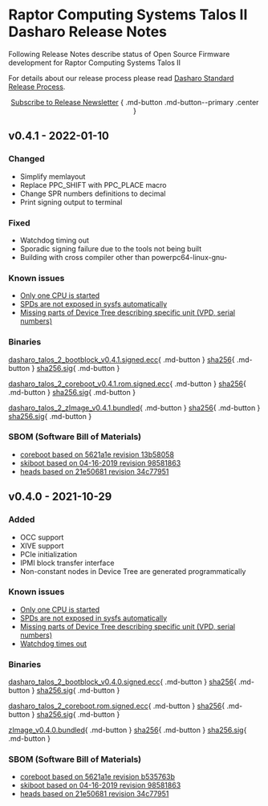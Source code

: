 # Raptor Computing Systems Talos II Dasharo Release Notes

Following Release Notes describe status of Open Source Firmware development for
Raptor Computing Systems Talos II

For details about our release process please read
[Dasharo Standard Release Process](../../dev-proc/standard-release-process.md).

<center>

[Subscribe to Release Newsletter][newsletter]
{ .md-button .md-button--primary .center }

[newsletter]: https://newsletter.3mdeb.com/subscription/w2Y2G4Rrj

</center>

## v0.4.1 - 2022-01-10

### Changed

- Simplify memlayout
- Replace PPC_SHIFT with PPC_PLACE macro
- Change SPR numbers definitions to decimal
- Print signing output to terminal

### Fixed

- Watchdog timing out
- Sporadic signing failure due to the tools not being built
- Building with cross compiler other than powerpc64-linux-gnu-

### Known issues

- [Only one CPU is started](https://github.com/Dasharo/dasharo-issues/issues/30)
- [SPDs are not exposed in sysfs automatically](https://github.com/Dasharo/dasharo-issues/issues/31)
- [Missing parts of Device Tree describing specific unit (VPD, serial numbers)](https://github.com/Dasharo/dasharo-issues/issues/32)

### Binaries

[dasharo_talos_2_bootblock_v0.4.1.signed.ecc][v0.4.1_bootblock_rom]{ .md-button }
[sha256][v0.4.1_bootblock_sha]{ .md-button }
[sha256.sig][v0.4.1_bootblock_sig]{ .md-button }

[v0.4.1_bootblock_rom]: https://3mdeb.com/open-source-firmware/Dasharo/raptor-cs_talos-2/dasharo_talos_2_bootblock_v0.4.1.signed.ecc
[v0.4.1_bootblock_sha]: https://3mdeb.com/open-source-firmware/Dasharo/raptor-cs_talos-2/dasharo_talos_2_bootblock_v0.4.1.signed.ecc.sha256
[v0.4.1_bootblock_sig]: https://3mdeb.com/open-source-firmware/Dasharo/raptor-cs_talos-2/dasharo_talos_2_bootblock_v0.4.1.signed.ecc.sha256.sig

[dasharo_talos_2_coreboot_v0.4.1.rom.signed.ecc][v0.4.1_coreboot_rom]{ .md-button }
[sha256][v0.4.1_coreboot_sha]{ .md-button }
[sha256.sig][v0.4.1_coreboot_sig]{ .md-button }

[v0.4.1_coreboot_rom]: https://3mdeb.com/open-source-firmware/Dasharo/raptor-cs_talos-2/dasharo_talos_2_coreboot_v0.4.1.rom.signed.ecc
[v0.4.1_coreboot_sha]: https://3mdeb.com/open-source-firmware/Dasharo/raptor-cs_talos-2/dasharo_talos_2_coreboot_v0.4.1.rom.signed.ecc.sha256
[v0.4.1_coreboot_sig]: https://3mdeb.com/open-source-firmware/Dasharo/raptor-cs_talos-2/dasharo_talos_2_coreboot_v0.4.1.rom.signed.ecc.sha256.sig

[dasharo_talos_2_zImage_v0.4.1.bundled][v0.4.1_bundled_rom]{ .md-button }
[sha256][v0.4.1_bundled_sha]{ .md-button }
[sha256.sig][v0.4.1_bundled_sig]{ .md-button }

[v0.4.1_bundled_rom]: https://3mdeb.com/open-source-firmware/Dasharo/raptor-cs_talos-2/dasharo_talos_2_zImage_v0.4.1.bundled
[v0.4.1_bundled_sha]: https://3mdeb.com/open-source-firmware/Dasharo/raptor-cs_talos-2/dasharo_talos_2_zImage_v0.4.1.bundled.sha256
[v0.4.1_bundled_sig]: https://3mdeb.com/open-source-firmware/Dasharo/raptor-cs_talos-2/dasharo_talos_2_zImage_v0.4.1.bundled.sha256.sig

### SBOM (Software Bill of Materials)

- [coreboot based on 5621a1e revision 13b58058](https://github.com/Dasharo/coreboot/commit/13b58058)
- [skiboot based on 04-16-2019 revision 98581863](https://git.raptorcs.com/git/talos-skiboot/tree/98581863)
- [heads based on 21e50681 revision 34c77951](https://git.raptorcs.com/git/talos-skiboot/commit/?id=9858186353f2203fe477f316964e03609d12fd1d)

## v0.4.0 - 2021-10-29

### Added

- OCC support
- XIVE support
- PCIe initialization
- IPMI block transfer interface
- Non-constant nodes in Device Tree are generated programmatically

### Known issues

- [Only one CPU is started](https://github.com/Dasharo/dasharo-issues/issues/30)
- [SPDs are not exposed in sysfs automatically](https://github.com/Dasharo/dasharo-issues/issues/31)
- [Missing parts of Device Tree describing specific unit (VPD, serial numbers)](https://github.com/Dasharo/dasharo-issues/issues/32)
- [Watchdog times out](https://github.com/Dasharo/dasharo-issues/issues/29)

### Binaries

[dasharo_talos_2_bootblock_v0.4.0.signed.ecc][v0.4.0_bootblock_rom]{ .md-button }
[sha256][v0.4.0_bootblock_sha]{ .md-button }
[sha256.sig][v0.4.0_bootblock_sig]{ .md-button }

[v0.4.0_bootblock_rom]: https://cloud.3mdeb.com/index.php/s/54MDtRgBNEmyKo6
[v0.4.0_bootblock_sha]: https://cloud.3mdeb.com/index.php/s/DwpWdgfZyD9StBW
[v0.4.0_bootblock_sig]: https://cloud.3mdeb.com/index.php/s/5xawXEissBZN6rT

[dasharo_talos_2_coreboot.rom.signed.ecc][v0.4.0_coreboot_rom]{ .md-button }
[sha256][v0.4.0_coreboot_sha]{ .md-button }
[sha256.sig][v0.4.0_coreboot_sig]{ .md-button }

[v0.4.0_coreboot_rom]: https://cloud.3mdeb.com/index.php/s/5Pbw5EtmNimrdrj
[v0.4.0_coreboot_sha]: https://cloud.3mdeb.com/index.php/s/TNcLAz3CZo4QzeD
[v0.4.0_coreboot_sig]: https://cloud.3mdeb.com/index.php/s/9Fr6Kn57mP2bbwS

[zImage_v0.4.0.bundled][v0.4.0_bundled_rom]{ .md-button }
[sha256][v0.4.0_bundled_sha]{ .md-button }
[sha256.sig][v0.4.0_bundled_sig]{ .md-button }

[v0.4.0_bundled_rom]: https://cloud.3mdeb.com/index.php/s/o5RE7oj4r9kFXS2
[v0.4.0_bundled_sha]: https://cloud.3mdeb.com/index.php/s/FgeHfa4LzcZK6Pj
[v0.4.0_bundled_sig]: https://cloud.3mdeb.com/index.php/s/awNSefJrN4d2tAD

### SBOM (Software Bill of Materials)

- [coreboot based on 5621a1e revision b535763b](https://github.com/Dasharo/coreboot/tree/raptor-cs_talos-2_v0.4.0)
- [skiboot based on 04-16-2019 revision 98581863](https://git.raptorcs.com/git/talos-skiboot/)
- [heads based on 21e50681 revision 34c77951](https://git.raptorcs.com/git/talos-skiboot/commit/?id=9858186353f2203fe477f316964e03609d12fd1d)
